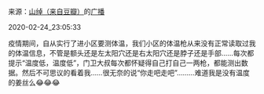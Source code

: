来源：[山绰（来自豆瓣）](https://www.douban.com/people/141095197/)的[广播](https://www.douban.com/people/141095197/status/2831498416/)


2020-02-24_23:05:33


疫情期间，自从实行了进小区要测体温，我们小区的体温枪从来没有正常读取过我的体温信息，不管是额头还是左太阳穴还是右太阳穴还是脖子还是手部……每次都提示“温度低，温度低”，门卫大叔每次都怀疑得自己打自己一两枪，都能测出数据。然后不可思议的看着我……很无奈的说“你走吧走吧”………难道我是没有温度的姜丝么😂😂😂
